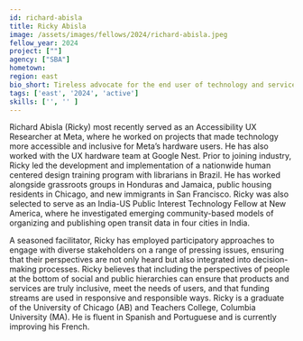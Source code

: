 ```yaml
---
id: richard-abisla
title: Ricky Abisla
image: /assets/images/fellows/2024/richard-abisla.jpeg
fellow_year: 2024
project: [""]
agency: ["SBA"]
hometown: 
region: east
bio_short: Tireless advocate for the end user of technology and services, always looking for opportunities for information to flow upwards through hierarchies (and not just downwards)
tags: ['east', '2024', 'active']
skills: ['', '' ]
---
```

Richard Abisla (Ricky) most recently served as an Accessibility UX Researcher at Meta, where he worked on projects that made technology more accessible and inclusive for Meta’s hardware users. He has also worked with the UX hardware team at Google Nest. Prior to joining industry, Ricky led the development and implementation of a nationwide human centered design training program with librarians in Brazil. He has worked alongside grassroots groups in Honduras and Jamaica, public housing residents in Chicago, and new immigrants in San Francisco. Ricky was also selected to serve as an India-US Public Interest Technology Fellow at New America, where he investigated emerging community-based models of organizing and publishing open transit data in four cities in India. 

A seasoned facilitator, Ricky has employed participatory approaches to engage with diverse stakeholders on a range of pressing issues, ensuring that their perspectives are not only heard but also integrated into decision-making processes. Ricky believes that including the perspectives of people at the bottom of social and public hierarchies can ensure that products and services are truly inclusive, meet the needs of users, and that funding streams are used in responsive and responsible ways. Ricky is a graduate of the University of Chicago (AB) and Teachers College, Columbia University (MA). He is fluent in Spanish and Portuguese and is currently improving his French. 